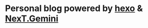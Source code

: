 # Personal blog powered by [hexo](https://github.com/hexojs/hexo) & [NexT.Gemini](https://github.com/next-theme/hexo-theme-next)
